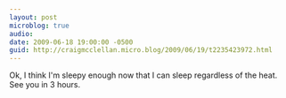 ```yaml
---
layout: post
microblog: true
audio: 
date: 2009-06-18 19:00:00 -0500
guid: http://craigmcclellan.micro.blog/2009/06/19/t2235423972.html
---
```

Ok, I think I'm sleepy enough now that I can sleep regardless of the heat.  See you in 3 hours.

